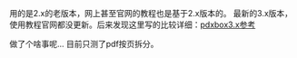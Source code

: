 
用的是2.x的老版本，网上甚至官网的教程也是基于2.x版本的。
最新的3.x版本，使用教程官网都没更新。后来发现这里写的比较详细：[pdxbox3.x参考](https://pdfbox.apache.org/3.0/migration.html)

做了个啥事呢... 目前只测了pdf按页拆分。
